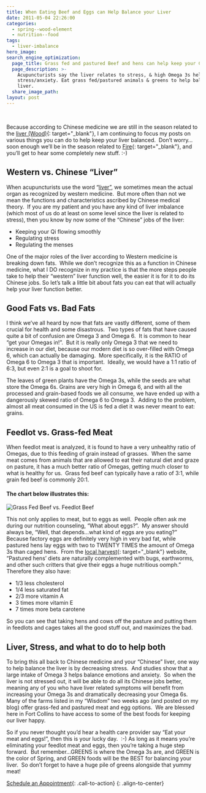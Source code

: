 ```yaml
---
title: When Eating Beef and Eggs can Help Balance your Liver
date: 2011-05-04 22:26:00
categories:
  - spring--wood-element
  - nutrition--food
tags:
  - liver-imbalance
hero_image:
search_engine_optimization:
  page_title: Grass fed and pastured Beef and hens can help keep your Chinese Medicine
  page_description: >-
    Acupuncturists say the liver relates to stress, & high Omega 3s help reduce
    stress/anxiety. Eat grass fed/pastured animals & greens to help balance your
    liver.
  share_image_path:
layout: post
---
```


&nbsp;

Because according to Chinese medicine we are still in the season related to the [liver (Wood)](/2018/03/15/ready-set-wood-season-tips-for-staying-balanced-in-spring/){: target="_blank"}, I am continuing to focus my posts on various things you can do to help keep your liver balanced.&nbsp; Don’t worry…soon enough we’ll be in the season related to [Fire](/2017/05/23/into-the-fire-we-go-tips-for-staying-balanced-in-summer/){: target="_blank"}, and you’ll get to hear some completely new stuff. :-)

## Western vs. Chinese “Liver”

When acupuncturists use the word “[liver”](/2018/03/15/ready-set-wood-season-tips-for-staying-balanced-in-spring/2018/05/15/ready-set-wood-season-what-acupuncture-theory-has-to-say-about-spring/), we sometimes mean the actual organ as recognized by western medicine.&nbsp; But more often than not we mean the functions and characteristics ascribed by Chinese medical theory.&nbsp; If you are my patient and you have any kind of liver imbalance (which most of us do at least on some level since the liver is related to stress), then you know by now some of the “Chinese” jobs of the liver:

* Keeping your Qi flowing smoothly
* Regulating stress
* Regulating the menses

One of the major roles of the liver according to Western medicine is breaking down fats.&nbsp; While we don’t recognize this as a function in Chinese medicine, what I DO recognize in my practice is that the more steps people take to help their “western” liver function well, the easier it is for it to do its Chinese jobs. So let’s talk a little bit about fats you can eat that will actually help your liver function better.

## Good Fats vs. Bad Fats

I think we’ve all heard by now that fats are vastly different, some of them crucial for health and some disastrous.&nbsp; Two types of fats that have caused quite a bit of confusion are Omega 3 and Omega 6.&nbsp; It is common to hear “get your Omegas in!”.&nbsp; But it is really only Omega 3 that we need to increase in our diet, because our modern diet is so over-filled with Omega 6, which can actually be damaging.&nbsp; More specifically, it is the RATIO of Omega 6 to Omega 3 that is important.&nbsp; Ideally, we would have a 1:1 ratio of 6:3, but even 2:1 is a goal to shoot for.

The leaves of green plants have the Omega 3s, while the seeds are what store the Omega 6s. Grains are very high in Omega 6, and with all the processed and grain-based foods we all consume, we have ended up with a dangerously skewed ratio of Omega 6 to Omega 3.&nbsp; Adding to the problem, almost all meat consumed in the US is fed a diet it was never meant to eat: grains.

## Feedlot vs. Grass-fed Meat

When feedlot meat is analyzed, it is found to have a very unhealthy ratio of Omegas, due to this feeding of grain instead of grasses.&nbsp; When the same meat comes from animals that are allowed to eat their natural diet and graze on pasture, it has a much better ratio of Omegas, getting much closer to what is healthy for us.&nbsp; Grass fed beef can typically have a ratio of 3:1, while grain fed beef is commonly 20:1.

#### The chart below illustrates this:

![Grass Fed Beef vs. Feedlot Beef](https://origin.ih.constantcontact.com/fs085/1102844965003/img/74.jpg)

This not only applies to meat, but to eggs as well.&nbsp; People often ask me during our nutrition counseling, “What about eggs?”.&nbsp; My answer should always be, “Well, that depends…what kind of eggs are you eating?”&nbsp; Because factory eggs are definitely very high in very bad fat, while pastured hens lay eggs with two to TWENTY TIMES the amount of Omega 3s than caged hens.&nbsp; From the [local harvest](http://r20.rs6.net/tn.jsp?llr=lem6kddab&amp;et=1105400434889&amp;s=0&amp;e=001w13FHRBmbJj3ASbtt2evJ8wTVWGkxFNZzI9iJNcw3o2AfanyPJmD3qNGWtik_wJjR4FiQyNeuDxR3sQ9zZtYQqoP_uVeJmfd4C7pSgyDVWUZe1_iawVZ1uqgz0JgwViL){: target="_blank"} website, “Pastured hens’ diets are naturally complemented with bugs, earthworms, and other such critters that give their eggs a huge nutritious oomph.”&nbsp; Therefore they also have:

* 1/3 less cholesterol
* 1/4 less saturated fat
* 2/3 more vitamin A
* 3 times more vitamin E
* 7 times more beta carotene

So you can see that taking hens and cows off the pasture and putting them in feedlots and cages takes all the good stuff out, and maximizes the bad.

## Liver, Stress, and what to do to help both

To bring this all back to Chinese medicine and your “Chinese” liver, one way to help balance the liver is by decreasing stress.&nbsp; And studies show that a large intake of Omega 3 helps balance emotions and anxiety.&nbsp; So when the liver is not stressed out, it will be able to do all its Chinese jobs better, meaning any of you who have liver related symptoms will benefit from increasing your Omega 3s and dramatically decreasing your Omega 6s.&nbsp; Many of the farms listed in my “Wisdom” two weeks ago (and posted on my blog) offer grass-fed and pastured meat and egg options.&nbsp; We are blessed here in Fort Collins to have access to some of the best foods for keeping our liver happy.

So if you never thought you’d hear a health care provider say “Eat your meat and eggs!”, then this is your lucky day.&nbsp; :-) As long as it means you’re eliminating your feedlot meat and eggs, then you’re taking a huge step forward.&nbsp; But remember…GREENS is where the Omega 3s are, and GREEN is the color of Spring, and GREEN foods will be the BEST for balancing your liver.&nbsp; So don’t forget to have a huge pile of greens alongside that yummy meat!

[Schedule an Appointment](/make-an-appointment/){: .call-to-action}
{: .align-to-center}